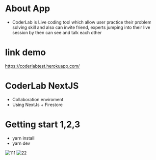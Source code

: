 # About App
- CoderLab is Live coding tool which allow user practice their problem solving skill and also can invite friend, experts jumping into their live session by then can see and talk each other

# link demo 
https://coderlabtest.herokuapp.com/

# CoderLab NextJS 
- Collaboration enviroment
- Using NextJs + Firestore

# Getting start 1,2,3

- yarn install 
- yarn dev

![111](https://user-images.githubusercontent.com/44365604/209258156-25c45703-a536-4c28-8b5d-d18ada49e68b.PNG)
![22](https://user-images.githubusercontent.com/44365604/209258169-32682f0e-834d-4998-a26b-5ec02819c170.PNG)
